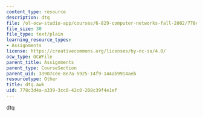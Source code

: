 ```yaml
---
content_type: resource
description: dtq
file: /ol-ocw-studio-app/courses/6-829-computer-networks-fall-2002/778c3d4aa3393cc042c0208c39f4e1ef_dtq.awk
file_size: 30
file_type: text/plain
learning_resource_types:
- Assignments
license: https://creativecommons.org/licenses/by-nc-sa/4.0/
ocw_type: OCWFile
parent_title: Assignments
parent_type: CourseSection
parent_uid: 33907cee-8e7a-5925-14f9-144ab9914aeb
resourcetype: Other
title: dtq.awk
uid: 778c3d4a-a339-3cc0-42c0-208c39f4e1ef
---
```

dtq
